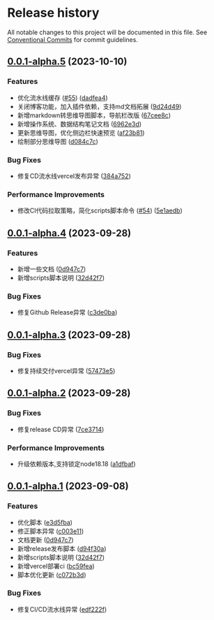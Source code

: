 # Release history

All notable changes to this project will be documented in this file. See [Conventional Commits](https://conventionalcommits.org) for commit guidelines.

<!-- #region recent-alpha -->

## [0.0.1-alpha.5](https://github.com/mmdapl/408CSFamily/compare/v0.0.1-alpha.4...v0.0.1-alpha.5) (2023-10-10)


### Features

* 优化流水线缓存 ([#55](https://github.com/mmdapl/408CSFamily/issues/55)) ([dadfea4](https://github.com/mmdapl/408CSFamily/commit/dadfea48ce9da2632044bb75a186cb774fcbd805))
* 关闭博客功能，加入插件依赖，支持md文档拓展 ([9d24d49](https://github.com/mmdapl/408CSFamily/commit/9d24d49669768fe0c40f1362ef06110e6fd14f68))
* 新增markdown转思维导图脚本，导航栏改版 ([67cee8c](https://github.com/mmdapl/408CSFamily/commit/67cee8cbc70ba030e47f2b2a4b3299e760468d49))
* 新增操作系统、数据结构笔记文档 ([6962e3d](https://github.com/mmdapl/408CSFamily/commit/6962e3d48be173733c818cbc69302a338659d03c))
* 更新思维导图，优化侧边栏快速预览 ([af23b81](https://github.com/mmdapl/408CSFamily/commit/af23b81246144f545e337f83cfa2bed65dfe6daf))
* 绘制部分思维导图 ([d084c7c](https://github.com/mmdapl/408CSFamily/commit/d084c7c12d1a62bcf685cc54a23a28d3cdb4abf8))


### Bug Fixes

* 修复CD流水线vercel发布异常 ([384a752](https://github.com/mmdapl/408CSFamily/commit/384a7524744f4605487d3c2d4ded2e1bef6ae03d))


### Performance Improvements

* 修改CI代码拉取策略，简化scripts脚本命令 ([#54](https://github.com/mmdapl/408CSFamily/issues/54)) ([5e1aedb](https://github.com/mmdapl/408CSFamily/commit/5e1aedbd463fcd265c8641270ae65429481fb1d1))

## [0.0.1-alpha.4](https://github.com/mmdapl/408CSFamily/compare/v0.0.1-alpha.3...v0.0.1-alpha.4) (2023-09-28)


### Features

* 新增一些文档 ([0d947c7](https://github.com/mmdapl/408CSFamily/commit/0d947c74c20dbdf170cc49f0281ff4b196b6b206))
* 新增scripts脚本说明 ([32d42f7](https://github.com/mmdapl/408CSFamily/commit/32d42f77bb5103760794994c0481d7d9b632d1d4))


### Bug Fixes

* 修复Github Release异常 ([c3de0ba](https://github.com/mmdapl/408CSFamily/commit/c3de0bae093237e870fa8e534e69c219ddd02301))


## [0.0.1-alpha.3](https://github.com/mmdapl/408CSFamily/compare/v0.0.1-alpha.2...v0.0.1-alpha.3) (2023-09-28)


### Bug Fixes

* 修复持续交付vercel异常 ([57473e5](https://github.com/mmdapl/408CSFamily/commit/57473e5e491a0133a2b5494c3b9e7e65b990dd23))

## [0.0.1-alpha.2](https://github.com/mmdapl/408CSFamily/compare/v0.0.1-alpha.1...v0.0.1-alpha.2) (2023-09-28)


### Bug Fixes

* 修复release CD异常 ([7ce3714](https://github.com/mmdapl/408CSFamily/commit/7ce3714f9bcfbcad40ef9df462a343b37742273a))


### Performance Improvements

* 升级依赖版本,支持锁定node18.18 ([a1dfbaf](https://github.com/mmdapl/408CSFamily/commit/a1dfbaf1d3c22ff5844d5c976e24b35d2578a62e))

## [0.0.1-alpha.1](https://github.com/mmdapl/408CSFamily/compare/v0.0.1-alpha.0...v0.0.1-alpha.1) (2023-09-08)


### Features

* 优化脚本 ([e3d5fba](https://github.com/mmdapl/408CSFamily/commit/e3d5fbad7814d0cb652484e0eb5acbdcbe2d940b))
* 修正脚本异常 ([c003e11](https://github.com/mmdapl/408CSFamily/commit/c003e11b8044bfdf1ff7151f04f9c03fea777095))
* 文档更新 ([0d947c7](https://github.com/mmdapl/408CSFamily/commit/0d947c74c20dbdf170cc49f0281ff4b196b6b206))
* 新增release发布脚本 ([d94f30a](https://github.com/mmdapl/408CSFamily/commit/d94f30aa20063cd1c8bd9b08f63acf484fe2e698))
* 新增scripts脚本说明 ([32d42f7](https://github.com/mmdapl/408CSFamily/commit/32d42f77bb5103760794994c0481d7d9b632d1d4))
* 新增vercel部署ci ([bc59fea](https://github.com/mmdapl/408CSFamily/commit/bc59fea739b0e20497ac86daf06a2bdbb11f8cf5))
* 脚本优化更新 ([c072b3d](https://github.com/mmdapl/408CSFamily/commit/c072b3d3a4ae70d542a59b52babb1d67b4102230))


### Bug Fixes

* 修复CI/CD流水线异常 ([edf222f](https://github.com/mmdapl/408CSFamily/commit/edf222f297dbe57782f46fd6d38dd7c92d59e3fe))

<!-- #endregion recent-alpha -->